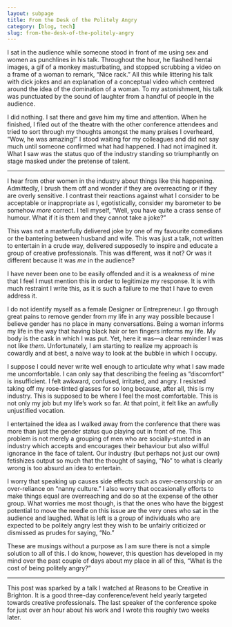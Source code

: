 ```yaml
---
layout: subpage
title: From the Desk of the Politely Angry
category: [blog, tech]
slug: from-the-desk-of-the-politely-angry
---
```

I sat in the audience while someone stood in front of me using sex and women as punchlines in his talk. Throughout the hour, he flashed hentai images, a gif of a monkey masturbating, and stopped scrubbing a video on a frame of a woman to remark, “Nice rack.” All this while littering his talk with dick jokes and an explanation of a conceptual video which centered around the idea of the domination of a woman. To my astonishment, his talk was punctuated by the sound of laughter from a handful of people in the audience.

I did nothing. I sat there and gave him my time and attention. When he finished, I filed out of the theatre with the other conference attendees and tried to sort through my thoughts amongst the many praises I overheard, “Wow, he was amazing!” I stood waiting for my colleagues and did not say much until someone confirmed what had happened. I had not imagined it. What I saw was the status quo of the industry standing so triumphantly on stage masked under the pretense of talent.

<hr class="small">

I hear from other women in the industry about things like this happening. Admittedly, I brush them off and wonder if they are overreacting or if they are overly sensitive. I contrast their reactions against what I consider to be acceptable or inappropriate as I, egotistically, consider my barometer to be somehow <em>more</em> correct. I tell myself, “Well, you have quite a crass sense of humour. What if it is them and they cannot take a joke?”

This was not a masterfully delivered joke by one of my favourite comedians or the bantering between husband and wife. This was just a talk, not written to entertain in a crude way, delivered supposedly to inspire and educate a group of creative professionals. This was different, was it not? Or was it different because it was <em>me</em> in the audience?

I have never been one to be easily offended and it is a weakness of mine that I feel I must mention this in order to legitimize my response. It is with much restraint I write this, as it is such a failure to me that I have to even address it.

I do not identify myself as a female Designer or Entrepreneur. I go through great pains to remove gender from my life in any way possible because I believe gender has no place in many conversations. Being a woman informs my life in the way that having black hair or ten fingers informs my life. My body is the cask in which I was put. Yet, here it was—a clear reminder I was not like <em>them</em>. Unfortunately, I am starting to realize my approach is cowardly and at best, a naive way to look at the bubble in which I occupy.

I suppose I could never write well enough to articulate why what I saw made me uncomfortable. I can only say that describing the feeling as “discomfort” is insufficient. I felt awkward, confused, irritated, and angry. I resisted taking off my rose-tinted glasses for so long because, after all, this is my industry. This is supposed to be where I feel the most comfortable. This is not only my job but my life’s work so far. At that point, it felt like an awfully unjustified vocation.

I entertained the idea as I walked away from the conference that there was more than just the gender status quo playing out in front of me. This problem is not merely a grouping of men who are socially-stunted in an industry which accepts and encourages their behaviour but also willful ignorance in the face of talent. Our industry (but perhaps not just our own) fetishizes output so much that the thought of saying, “No” to what is clearly wrong is too absurd an idea to entertain.

I worry that speaking up causes side effects such as over-censorship or an over-reliance on “nanny culture.” I also worry that occasionally efforts to make things equal are overreaching and do so at the expense of the other group. What worries me most though, is that the ones who have the biggest potential to move the needle on this issue are the very ones who sat in the audience and laughed. What is left is a group of individuals who are expected to be politely angry lest they wish to be unfairly criticized or dismissed as prudes for saying, “No.”

These are musings without a purpose as I am sure there is not a simple solution to all of this. I do know, however, this question has developed in my mind over the past couple of days about my place in all of this, “What is the cost of being politely angry?”

<hr class="small">

<div class="fieldnotes">
    <p id="note-1">This post was sparked by a talk I watched at Reasons to be Creative in Brighton. It is a good three-day conference/event held yearly targeted towards creative professionals. The last speaker of the conference spoke for just over an hour about his work and I wrote this roughly two weeks later.</p>
</div>